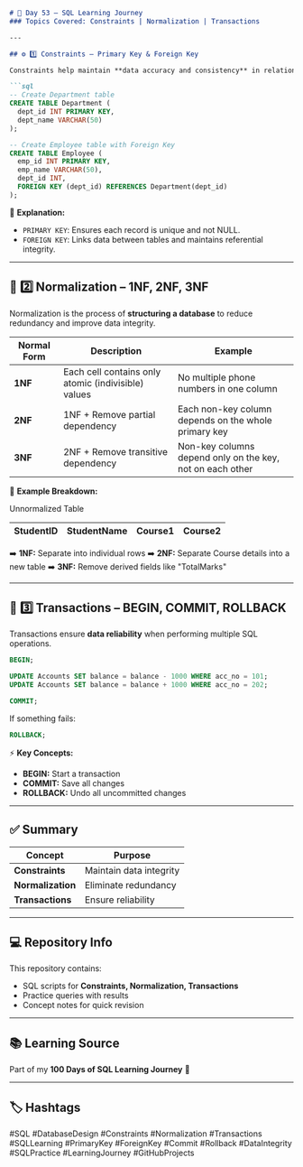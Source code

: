 
````markdown
# 🧠 Day 53 – SQL Learning Journey  
### Topics Covered: Constraints | Normalization | Transactions  

---

## ⚙️ 1️⃣ Constraints – Primary Key & Foreign Key

Constraints help maintain **data accuracy and consistency** in relational databases.  

```sql
-- Create Department table
CREATE TABLE Department (
  dept_id INT PRIMARY KEY,
  dept_name VARCHAR(50)
);

-- Create Employee table with Foreign Key
CREATE TABLE Employee (
  emp_id INT PRIMARY KEY,
  emp_name VARCHAR(50),
  dept_id INT,
  FOREIGN KEY (dept_id) REFERENCES Department(dept_id)
);
````

🧩 **Explanation:**

* `PRIMARY KEY`: Ensures each record is unique and not NULL.
* `FOREIGN KEY`: Links data between tables and maintains referential integrity.

---

## 🧱 2️⃣ Normalization – 1NF, 2NF, 3NF

Normalization is the process of **structuring a database** to reduce redundancy and improve data integrity.

| Normal Form | Description                                         | Example                                                   |
| ----------- | --------------------------------------------------- | --------------------------------------------------------- |
| **1NF**     | Each cell contains only atomic (indivisible) values | No multiple phone numbers in one column                   |
| **2NF**     | 1NF + Remove partial dependency                     | Each non-key column depends on the whole primary key      |
| **3NF**     | 2NF + Remove transitive dependency                  | Non-key columns depend only on the key, not on each other |

📘 **Example Breakdown:**

Unnormalized Table

| StudentID | StudentName | Course1 | Course2 |
| --------- | ----------- | ------- | ------- |

➡️ **1NF:** Separate into individual rows
➡️ **2NF:** Separate Course details into a new table
➡️ **3NF:** Remove derived fields like "TotalMarks"

---

## 💾 3️⃣ Transactions – BEGIN, COMMIT, ROLLBACK

Transactions ensure **data reliability** when performing multiple SQL operations.

```sql
BEGIN;

UPDATE Accounts SET balance = balance - 1000 WHERE acc_no = 101;
UPDATE Accounts SET balance = balance + 1000 WHERE acc_no = 202;

COMMIT;
```

If something fails:

```sql
ROLLBACK;
```

⚡ **Key Concepts:**

* **BEGIN:** Start a transaction
* **COMMIT:** Save all changes
* **ROLLBACK:** Undo all uncommitted changes

---

## ✅ Summary

| Concept           | Purpose                 |
| ----------------- | ----------------------- |
| **Constraints**   | Maintain data integrity |
| **Normalization** | Eliminate redundancy    |
| **Transactions**  | Ensure reliability      |

---

## 💻 Repository Info

This repository contains:

* SQL scripts for **Constraints, Normalization, Transactions**
* Practice queries with results
* Concept notes for quick revision

---

## 📚 Learning Source

Part of my **100 Days of SQL Learning Journey** 🚀

---

## 🏷️ Hashtags

#SQL #DatabaseDesign #Constraints #Normalization #Transactions #SQLLearning #PrimaryKey #ForeignKey #Commit #Rollback #DataIntegrity #SQLPractice #LearningJourney #GitHubProjects

```
